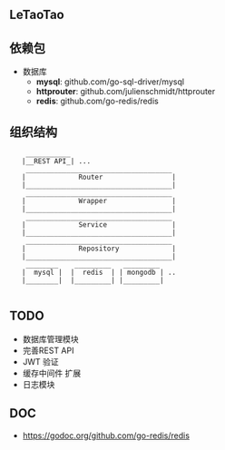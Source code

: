 ## LeTaoTao



## 依赖包
 * 数据库
    * **mysql**: github.com/go-sql-driver/mysql
    * **httprouter**: github.com/julienschmidt/httprouter
    * **redis**: github.com/go-redis/redis

## 组织结构
```text
    ___________
   |__REST API_| ...
    ____________________________________
   |             Router                 |
   |____________________________________|
    ____________________________________
   |             Wrapper                |
   |____________________________________|
    ____________________________________
   |             Service                |
   |____________________________________|
    ____________________________________
   |             Repository             |
   |____________________________________|
    ________    _________   _________
   |  mysql |  |  redis  | | mongodb | ..
   |________|  |_________| |_________|
   
```   
    
## TODO
 * 数据库管理模块
 * 完善REST API
 * JWT 验证
 * 缓存中间件 扩展 
 * 日志模块   
 
## DOC
 * https://godoc.org/github.com/go-redis/redis 
 